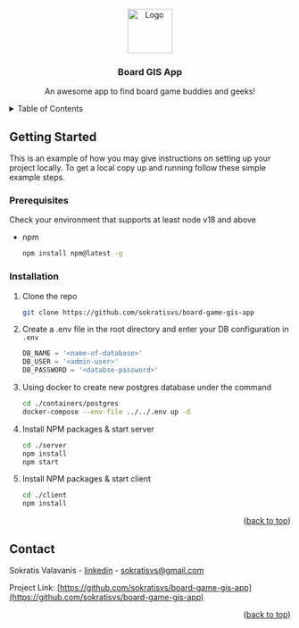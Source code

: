 <!-- PROJECT LOGO -->
<br />
<div align="center">
  <a href="https://github.com/sokratisvs/board-game-gis-app">
    <img src="images/logo.png" alt="Logo" width="80" height="80">
  </a>

  <h3 align="center">Board GIS App</h3>

  <p align="center">
    An awesome app to find board game buddies and geeks!
    <br />
    <!-- <a href="https://github.com/sokratisvs/board-game-gis-app"><strong>Explore the docs »</strong></a>
    <br />
    <br />
    <a href="https://github.com/sokratisvs/board-game-gis-app">View Demo</a>
    ·
    <a href="https://github.com/sokratisvs/board-game-gis-app">Report Bug</a>
    ·
    <a href="https://github.com/sokratisvs/board-game-gis-app">Request Feature</a> -->
  </p>
</div>

<!-- TABLE OF CONTENTS -->
<details>
  <summary>Table of Contents</summary>
  <ol>
    <!-- <li>
      <a href="#about-the-project">About The Project</a>
      <ul>
        <li><a href="#built-with">Built With</a></li>
      </ul>
    </li>
    <li> -->
      <a href="#getting-started">Getting Started</a>
      <ul>
        <!-- <li><a href="#prerequisites">Prerequisites</a></li> -->
        <li><a href="#installation">Installation</a></li>
      </ul>
    </li>
    <!-- <li><a href="#license">License</a></li> -->
    <li><a href="#contact">Contact</a></li>
    <!-- <li><a href="#acknowledgments">Acknowledgments</a></li> -->
  </ol>
</details>

<!-- GETTING STARTED -->

## Getting Started

This is an example of how you may give instructions on setting up your project locally.
To get a local copy up and running follow these simple example steps.

### Prerequisites

Check your environment that supports at least node v18 and above

- npm
  ```sh
  npm install npm@latest -g
  ```

### Installation

1. Clone the repo
   ```sh
   git clone https://github.com/sokratisvs/board-game-gis-app
   ```
2. Create a .env file in the root directory and enter your DB configuration in `.env`
   ```js
   DB_NAME = '<name-of-database>'
   DB_USER = '<admin-user>'
   DB_PASSWORD = '<databse-password>'
   ```
3. Using docker to create new postgres database under the command
   ```sh
   cd ./containers/postgres
   docker-compose --env-file ../../.env up -d
   ```
4. Install NPM packages & start server
   ```sh
   cd ./server
   npm install
   npm start
   ```
5. Install NPM packages & start client
   ```sh
   cd ./client
   npm install
   ```

<p align="right">(<a href="#readme-top">back to top</a>)</p>

<!-- CONTACT -->

## Contact

Sokratis Valavanis - [linkedin](https://www.linkedin.com/in/sokratis-valavanis-7010a469/) - sokratisvs@gmail.com

Project Link: [https://github.com/sokratisvs/board-game-gis-app](https://github.com/sokratisvs/board-game-gis-app)

<p align="right">(<a href="#readme-top">back to top</a>)</p>
